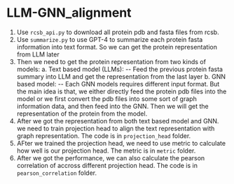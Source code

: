 # LLM-GNN_alignment

1. Use `rcsb_api.py` to download all protein pdb and fasta files from rcsb.
2. Use `summarize.py` to use GPT-4 to summarize each protein fasta information into text format. So we can get the protein representation from LLM later
3. Then we need to get the protein representation from two kinds of models:
   a. Text based model (LLMs):
     -- Feed the previous protein fasta summary into LLM and get the representation from the last layer
   b. GNN based model:
     -- Each GNN models requires different input format. But the main idea is that, we either directly feed the protein pdb files into the model or we first convert the pdb files into some sort of graph information data, and then feed into the GNN. Then we will get the representation of the protein from the model.
4. After we got the representation from both text based model and GNN. we need to train projection head to align the text representation with graph representation. The code is in `projection_head` folder.
5. AFter we trained the projection head, we need to use metric to calculate how well is our projection head. The metric is in `metric` folder.
6. After we got the performance, we can also calculate the pearson correlation of accross different projection head. The code is in `pearson_correlation` folder.
